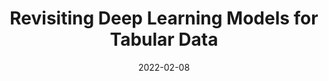 ---
title: Revisiting Deep Learning Models for Tabular Data
date: 2022-02-08
categories:
  - Aritificial Intelligence
tags:
  - tree-models
excerpt: An in-depth breakdown of 'Revisiting Deep Learning Models for Tabular Data' by Yury Gorishniy, Ivan Rubachev, Valentin Khrulkov & Artem Babenko.
link: https://wandb.ai/sauravm/RTDL/reports/Revisiting-Deep-Learning-Models-for-Tabular-Data--VmlldzoxNDE1Njk0
---
